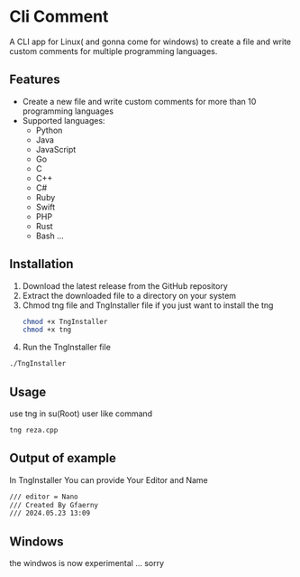 # Cli Comment

A CLI app for Linux( and gonna come for windows) to create a file and write custom comments for multiple programming languages.

## Features

- Create a new file and write custom comments for more than 10 programming languages
- Supported languages:
  - Python
  - Java
  - JavaScript
  - Go
  - C
  - C++
  - C#
  - Ruby
  - Swift
  - PHP
  - Rust
  - Bash
  ...
## Installation
1. Download the latest release from the GitHub repository
2. Extract the downloaded file to a directory on your system
3. Chmod tng file and TngInstaller file if you just want to install the tng
   ```bash
   chmod +x TngInstaller
   chmod +x tng
   ```
5. Run the TngInstaller file
  ```bash  
./TngInstaller
```
## Usage

use tng  in su(Root) user like command 
```bash
tng reza.cpp
```
## Output of example
In TngInstaller You can provide Your Editor and  Name 
```bash
/// editor = Nano
/// Created By Gfaerny
/// 2024.05.23 13:09
```

## Windows
the windwos is now experimental ... sorry
